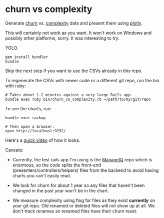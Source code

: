 # churn vs complexity

Generate [churn](https://github.com/danmayer/churn) vs. [complexity](https://github.com/seattlerb/flog) data and present them using [plotly](https://github.com/plotly/plotly.js).

This will certainly not work as you want.  It won't work on Windows and possibly other
platforms, sorry.  It was interesting to try.

YOLO.

```
gem install bundler
bundle
```

Skip the next step if you want to use the CSVs already in this repo.

To regenerate the CSVs with newer code or a different git repo, run the bin with ruby:

```
# Takes about 1-2 minutes against a very large Rails app
bundle exec ruby bin/churn_vs_complexity.rb ~/path/to/my/git/repo
```

To see the charts, run:

```
bundle exec rackup

# Then open a browser:
open http://localhost:9292/
```

Here's a [quick video](https://youtu.be/d5V3_HLXCW4) of how it looks.

Caveats:

* Currently, the test rails app I'm using is the [ManageIQ](https://github.com/ManageIQ/manageiq) repo which is enormous,
so the code splits the front-end (presenters/controllers/helpers) files from the
backend to avoid having charts you can't easily read.

* We look for churn for about 1 year so any files that haven't been changed in the
past year won't be in the chart.

* We measure complexity using flog for files as they exist **currently** on your git
repo.  Old renamed or deleted files will not show up at all.  We don't track
renames so renamed files have their churn reset.
